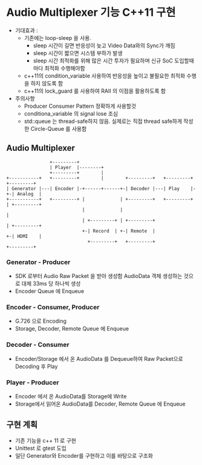 # Audio Multiplexer 기능 C++11 구현

- 기대효과 :
  - 기존에는 loop-sleep 을 사용.
    - sleep 시간이 길면 반응성이 늦고 Video Data와의 Sync가 깨짐
    - sleep 시간이 짧으면 시스템 부하가 발생
    - sleep 시간 최적화를 위해 많은 시간 투자가 필요하며 신규 SoC 도입할때마다 최적화 수행해야함
  - c++11의 condition_variable 사용하여 반응성을 높이고 불필요한 최적화 수행을 하지 않도록 함
  - c++11의 lock_guard 를 사용하여 RAII 의 이점을 활용하도록 함
- 주의사항
  - Producer Consumer Pattern 정확하게 사용할것
  - conditiona_variable 의 signal lose 조심
  - std::queue 는 thread-safe하지 않음. 실제로는 직접 thread safe하게 작성한 Circle-Queue 를 사용함

## Audio Multiplexer

```
                +---------+             
                | Player  |--------+     
                +---------+        |                      
+-----------+   +---------+        |        +---------+   +---------+   +---------+ 
| Generator |---| Encoder |-+------+------+-| Decoder |---| Play    |-+-| Analog  |
+-----------+   +---------+ |             | +---------+   +---------+ | +---------+
                            |             |                           |            
                            | +---------+ | +---------+               | +---------+
                            +-| Record  | +-| Remote  |               +-| HDMI    |
                              +---------+   +---------+                 +---------+

```

### Generator - Producer
- SDK 로부터 Audio Raw Packet 을 받아 생성함
  AudioData 객체 생성하는 것으로 대체
  33ms 당 하나씩 생성
- Encoder Queue 에 Enqueue

### Encoder - Consumer, Producer
- G.726 으로 Encoding 
- Storage, Decoder, Remote Queue 에 Enqueue

### Decoder - Consumer
- Encoder/Storage 에서 온 AudioData 를 Dequeue하여 Raw Packet으로 Decoding 후 Play

### Player - Producer
- Encoder 에서 온 AudioData를 Storage에 Write
- Storage에서 읽어온 AudioData를 Decoder, Remote Queue 에 Enqueue

## 구현 계획
- 기존 기능을 c++ 11 로 구현
- Unittest 로 gtest 도입
- 일단 Generator와 Encoder를 구현하고 이를 바탕으로 구조화

